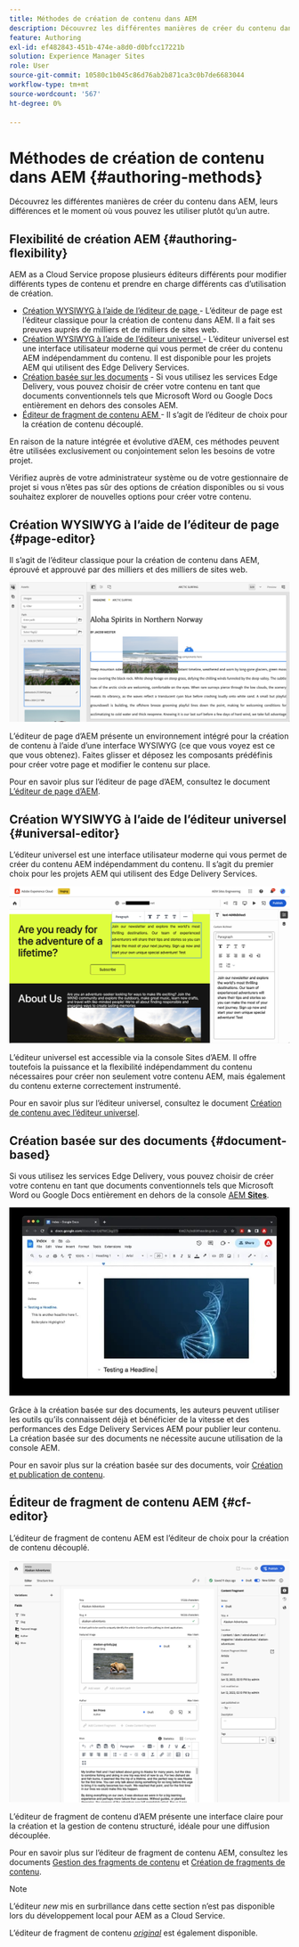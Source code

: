 ```yaml
---
title: Méthodes de création de contenu dans AEM
description: Découvrez les différentes manières de créer du contenu dans AEM et leurs différences.
feature: Authoring
exl-id: ef482843-451b-474e-a8d0-d0bfcc17221b
solution: Experience Manager Sites
role: User
source-git-commit: 10580c1b045c86d76ab2b871ca3c0b7de6683044
workflow-type: tm+mt
source-wordcount: '567'
ht-degree: 0%

---
```


# Méthodes de création de contenu dans AEM {#authoring-methods}

Découvrez les différentes manières de créer du contenu dans AEM, leurs différences et le moment où vous pouvez les utiliser plutôt qu’un autre.

## Flexibilité de création AEM {#authoring-flexibility}

AEM as a Cloud Service propose plusieurs éditeurs différents pour modifier différents types de contenu et prendre en charge différents cas d’utilisation de création.

* [Création WYSIWYG à l’aide de l’éditeur de page ](#page-editor) - L’éditeur de page est l’éditeur classique pour la création de contenu dans AEM. Il a fait ses preuves auprès de milliers et de milliers de sites web.
* [Création WYSIWYG à l’aide de l’éditeur universel ](#universal-editor) - L’éditeur universel est une interface utilisateur moderne qui vous permet de créer du contenu AEM indépendamment du contenu. Il est disponible pour les projets AEM qui utilisent des Edge Delivery Services.
* [Création basée sur les documents](#document-based) - Si vous utilisez les services Edge Delivery, vous pouvez choisir de créer votre contenu en tant que documents conventionnels tels que Microsoft Word ou Google Docs entièrement en dehors des consoles AEM.
* [Éditeur de fragment de contenu AEM ](#cf-editor) - Il s’agit de l’éditeur de choix pour la création de contenu découplé.

En raison de la nature intégrée et évolutive d’AEM, ces méthodes peuvent être utilisées exclusivement ou conjointement selon les besoins de votre projet.

Vérifiez auprès de votre administrateur système ou de votre gestionnaire de projet si vous n’êtes pas sûr des options de création disponibles ou si vous souhaitez explorer de nouvelles options pour créer votre contenu.

## Création WYSIWYG à l’aide de l’éditeur de page {#page-editor}

Il s’agit de l’éditeur classique pour la création de contenu dans AEM, éprouvé et approuvé par des milliers et des milliers de sites web.

![Éditeur de page AEM](assets/authoring-methods-page-editor.png)

L’éditeur de page d’AEM présente un environnement intégré pour la création de contenu à l’aide d’une interface WYSIWYG (ce que vous voyez est ce que vous obtenez). Faites glisser et déposez les composants prédéfinis pour créer votre page et modifier le contenu sur place.

Pour en savoir plus sur l’éditeur de page d’AEM, consultez le document [L’éditeur de page d’AEM](/help/sites-cloud/authoring/page-editor/introduction.md).

## Création WYSIWYG à l’aide de l’éditeur universel {#universal-editor}

L’éditeur universel est une interface utilisateur moderne qui vous permet de créer du contenu AEM indépendamment du contenu. Il s’agit du premier choix pour les projets AEM qui utilisent des Edge Delivery Services.

![Interface utilisateur de l’éditeur universel](assets/authoring-methods-ue.png)

L’éditeur universel est accessible via la console Sites d’AEM. Il offre toutefois la puissance et la flexibilité indépendamment du contenu nécessaires pour créer non seulement votre contenu AEM, mais également du contenu externe correctement instrumenté.

Pour en savoir plus sur l’éditeur universel, consultez le document [Création de contenu avec l’éditeur universel](/help/sites-cloud/authoring/universal-editor/authoring.md).

## Création basée sur des documents  {#document-based}

Si vous utilisez les services Edge Delivery, vous pouvez choisir de créer votre contenu en tant que documents conventionnels tels que Microsoft Word ou Google Docs entièrement en dehors de la console [AEM **Sites**](/help/sites-cloud/authoring/sites-console/introduction.md).

![Modification du contenu basé sur des documents](assets/authoring-methods-document.jpg)

Grâce à la création basée sur des documents, les auteurs peuvent utiliser les outils qu’ils connaissent déjà et bénéficier de la vitesse et des performances des Edge Delivery Services AEM pour publier leur contenu. La création basée sur des documents ne nécessite aucune utilisation de la console AEM.

Pour en savoir plus sur la création basée sur des documents, voir [Création et publication de contenu](/help/edge/docs/authoring.md).

## Éditeur de fragment de contenu AEM {#cf-editor}

L’éditeur de fragment de contenu AEM est l’éditeur de choix pour la création de contenu découplé.

![Éditeur de fragment de contenu AEM](assets/authoring-methods-cf-editor.png)

L’éditeur de fragment de contenu d’AEM présente une interface claire pour la création et la gestion de contenu structuré, idéale pour une diffusion découplée.

Pour en savoir plus sur l’éditeur de fragment de contenu AEM, consultez les documents [Gestion des fragments de contenu](/help/sites-cloud/administering/content-fragments/managing.md) et [Création de fragments de contenu](/help/sites-cloud/administering/content-fragments/managing.md).

>[!NOTE]
>
>L’éditeur *new* mis en surbrillance dans cette section n’est pas disponible lors du développement local pour AEM as a Cloud Service.
>
>L’éditeur de fragment de contenu [*original*](/help/assets/content-fragments/content-fragments-variations.md) est également disponible.
